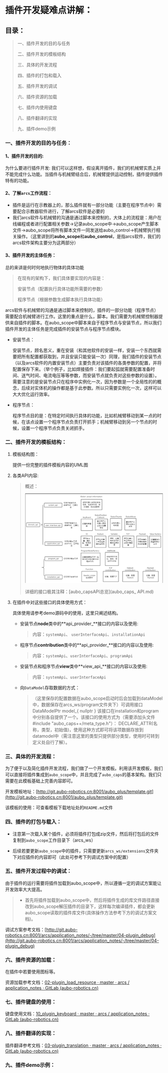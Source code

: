 # 插件开发疑难点讲解：

## 目录：

> 一、插件开发的目的与任务
>
> 二、插件开发的模板结构
>
> 三、具体的开发流程
>
> 四、插件的打包和载入
>
> 五、插件开发的调试
>
> 六、插件资源的加载
>
> 七、插件内使用键盘
>
> 八、插件翻译的实现
>
> 九、插件demo示例

### 一、插件开发的目的与任务：

#### 1、插件开发的目的:

为什么要进行插件开发: 我们可以这样想，假设离开插件，我们的机械臂实质上并不能完成什么功能。当插件与机械臂结合后，机械臂提供运动控制，插件提供插件特有的功能。

#### 2、了解`arcs`工作流程：

- 插件是运行在示教器上的，那么插件就有一部分功能（主要在程序节点中）需要配合示教器软件进行，了解arcs软件是必要的
- 我们arcs软件与机械臂的沟通是通过脚本来控制的，大体上的流程是：用户在线编程或者进行配置相关参数->记录aubo_scope中->aubo_scope产生脚本文件->aubo_scope将所有脚本文件一同发送给aubo_control->机械臂执行相关操作。（这里讲到的**aubo_scope**和**aubo_control**，是指arcs软件，我们的arcs软件架构主要分为这两部分）

#### 3、插件开发的主体任务：

总的来讲是何时何地执行物体的具体功能

> 在现有的架构下，我们具体要实现的内容是：
>
> 安装节点（配置执行具体功能所需要的参数）
>
> 程序节点（根据参数生成脚本执行具体功能）

arcs软件与机械臂的沟通是通过脚本来控制的，插件的一部分功能（程序节点）需要配合机械臂进行工作。这里的重点是什么，脚本。我们需要为机械臂控制器提供来自插件的脚本。在aubo_scope中脚本来自于程序节点与安装节点，所以我们插件开发的主体任务是完成插件的安装节点与程序节点模块。

- 安装节点：

  安装节点，顾名思义，重在安装（和其他软件的安装一样，安装一个东西就需要把所有配置都获取到，并且安装只能安装一次）同理，我们插件的安装节点（以及arcs软件的内置安装节点）主要负责对该插件的各类参数的配置，并将配置保存下来。（举个例子，比如焊接插件：我们要起弧就需要配置准备时间、送气时间、电流电压等等参数，而安装节点就负责对这些参数的设置）。需要注意的是安装节点只在程序中实例化一次，因为参数是一个全局性的的概念，后续对实体机的操作都是基于此参数。所以只需要实例化一次，这样可以大大优化运行效率。

- 程序节点：

  程序节点目的是：在特定时间执行具体的功能，比如机械臂移动到某一点的时候，在该点设置一个程序节点负责打开抓手；机械臂移动到另一个节点的时候，设置一个程序节点负责关闭抓手。

### 二、插件开发的模板结构：

1. 模板结构图：

   提供一份完整的插件模板内容的UML图

2. 各类API内容:

   > 概述：
   >
   > ![img_01](pics/img_01.png)
   >
   > 详细的接口极其注释：[aubo_capsAPI总览](aubo_caps_ API.md)

3. 在插件中对这些接口的具体使用方式：

   具体使用请参考demo源码中的使用，这里只阐述结构。

   - 安装节点**node**类中的**api_provider_**接口的内容以及使用:

     > 内容：`systemApi`、 `userInterfaceApi`、`installationApi`

   - 程序节点**contribution**类中的**api_provider_**接口的内容以及使用:

     > 内容：`systemApi`、`userInterfaceApi`、`programApi`

   - 安装节点和程序节点**view**类中**view_api_**接口的内容以及使用:

     > 内容：`systemApi`、`userInterfaceApi`

   - 向`DataModel`存取数据的方式：

     > （这里保存的配置数据在aubo_scope启动时后会加载到dataModel中，数据保存在arcs_ws/program文件夹下）可调用接口   DataModelPtr model_{ nullptr }     该接口在installation和program中分别各自提供了一个。该接口的使用方式为（需要添加头文件#include "aubo_caps++/meta_type.h"）：    DECLARE_ATTR(名称，类型，初始值)，使用这种方式即可将该项数据存放到datamodel中（需注意这里的类型只提供部分类型，使用时可转到定义处自行了解）。

### 三、具体的开发流程：

为了便于以及简化插件开发流程，我们做了一个开发模板。利用该开发模板，我们可以直接将插件集成到`aubo_scope`中，并且完成了`aubo_caps`的基本架构。我们只需要在此模板基础上完善内容即可。

开发模板地址：[http://git.aubo-robotics.cn:8001/aubo_plus/template.git](http://git.aubo-robotics.cn:8001/aubo_plus/template.git)

该模板的使用：可查看模板下载地址处的`README.md`文件

### 四、插件的打包与载入：

- 注意第一次载入某个插件，必须将插件打包成zip文件，然后将打包后的文件复制到`aubo_scope`工作目录下（arcs_ws）

- 后续若要更新`aubo_scope`中的插件，只需要更新`arcs_ws/extensions`文件夹下对应插件的内容即可（此处可参考下列调试方案中的配置）


### 五、插件开发过程中的调试：

由于插件的运行需要将插件加载到aubo_scope中，所以遵循一定的调试方案能让开发效率大大提高。

> - 首先将插件加载到aubo_scope中，然后将插件生成的库文件路径直接改到aubo_scope解压插件的目录下，这样每次编译插件，都会更新aubo_scope读取的插件库文件(具体操作方法参考下方的调试方案文档)。

调试方案参考文档：[http://git.aubo-robotics.cn:8001/arcs/application_notes/-/tree/master/04-plugin_debug](http://git.aubo-robotics.cn:8001/arcs/application_notes/-/tree/master/04-plugin_debug)

### 六、插件资源的加载：

在插件中若要使用图标等。

资源加载参考文档：[02-plugin_load_resource · master · arcs / application_notes · GitLab (aubo-robotics.cn)](http://git.aubo-robotics.cn:8001/arcs/application_notes/-/tree/master/02-plugin_load_resource)

### 七、插件键盘的使用：

键盘使用文档：[10_plugin_keyboard · master · arcs / application_notes · GitLab (aubo-robotics.cn)](http://git.aubo-robotics.cn:8001/arcs/application_notes/-/tree/master/10_plugin_keyboard)

### 八、插件翻译的实现：

插件翻译参考文档：[03-plugin_translation · master · arcs / application_notes · GitLab (aubo-robotics.cn)](http://git.aubo-robotics.cn:8001/arcs/application_notes/-/tree/master/03-plugin_translation)

### 九、插件demo示例：







